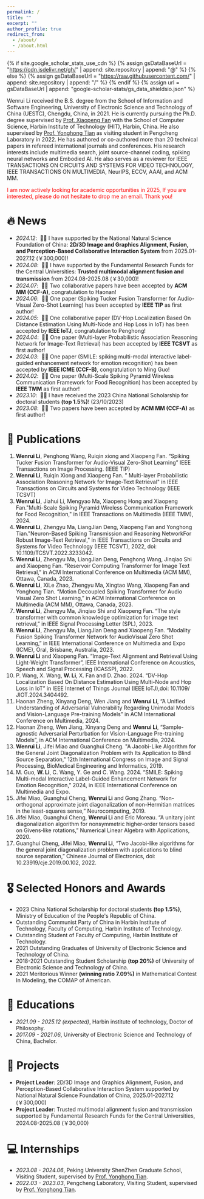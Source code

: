 ```yaml
---
permalink: /
title: ""
excerpt: ""
author_profile: true
redirect_from: 
  - /about/
  - /about.html
---
```


{% if site.google_scholar_stats_use_cdn %}
{% assign gsDataBaseUrl = "https://cdn.jsdelivr.net/gh/" | append: site.repository | append: "@" %}
{% else %}
{% assign gsDataBaseUrl = "https://raw.githubusercontent.com/" | append: site.repository | append: "/" %}
{% endif %}
{% assign url = gsDataBaseUrl | append: "google-scholar-stats/gs_data_shieldsio.json" %}

<span class='anchor' id='about-me'></span>

Wenrui Li received the B.S. degree from the School of Information and Software Engineering, University of Electronic Science and Technology of China (UESTC), Chengdu, China, in 2021. He is currently pursuing the Ph.D. degree supervised by [Prof. Xiaopeng Fan](http://homepage.hit.edu.cn/xiaopengfan) with the School of Computer Science, Harbin Institute of Technology (HIT), Harbin, China. He also supervised by [Prof. Yonghong Tian](https://www.pkuml.org/staff/yhtian-cn.html) as visiting student in Pengcheng Laboratory in 2022. He has authored or co-authored more than 20 technical papers in refereed international journals and conferences. His research interests include multimedia search, joint source-channel coding, spiking neural networks and Embodied AI. He also serves as a reviewer for IEEE TRANSACTIONS ON CIRCUITS AND SYSTEMS FOR VIDEO TECHNOLOGY, IEEE TRANSACTIONS ON MULTIMEDIA, NeurIPS, ECCV, AAAI, and ACM MM.

<font color='red'>I am now actively looking for academic opportunities in 2025, If you are interested, please do not hesitate to drop me an email. Thank you!</font>


# 🔥 News
- *2024.12*: &nbsp;🎉🎉 I have supported by the National Natural Science Foundation of China: **2D/3D Image and Graphics Alignment, Fusion, and Perception-Based Collaborative Interaction System** from 2025.01-2027.12 (￥300,000)!
- *2024.08*: &nbsp;🎉🎉 I have supported by the Fundamental Research Funds for the Central Universities: **Trusted multimodal alignment fusion and transmission** from 2024.08-2025.08 (￥30,000)!
- *2024.07*: &nbsp;🎉🎉 Two collaborative papers have been accepted by **ACM MM (CCF-A)**, congratulation to Haonan! 
- *2024.06*: &nbsp;🎉🎉 One paper (Spiking Tucker Fusion Transformer for Audio-Visual Zero-Shot Learning) has been accepted by **IEEE TIP** as first author!
- *2024.05*: &nbsp;🎉🎉 One collaborative paper (DV-Hop Localization Based On Distance Estimation Using Multi-Node and Hop Loss in IoT) has been accepted by **IEEE IoTJ**, congratulation to Penghong! 
- *2024.04*: &nbsp;🎉🎉 One paper (Multi-layer Probabilistic Association Reasoning Network for Image-Text Retrieval) has been accepted by **IEEE TCSVT** as first author! 
- *2024.03*: &nbsp;🎉🎉 One paper (SMILE: spiking multi-modal interactive label-guided enhancement network for emotion recognition) has been accepted by **IEEE ICME (CCF-B)**, congratulation to Ming Guo! 
- *2024.02*: &nbsp;🎉🎉 One paper (Multi-Scale Spiking Pyramid Wireless Communication Framework for Food Recognition) has been accepted by **IEEE TMM** as first author! 
- *2023.10*: &nbsp;🎉🎉 I have received the 2023 China National Scholarship for doctoral students **(top 1.5%)**! (23/10/2023)
- *2023.08*: &nbsp;🎉🎉 Two papers have been accepted by **ACM MM (CCF-A)** as first author! 

# 📝 Publications 
1. **Wenrui Li**, Penghong Wang, Ruiqin xiong and Xiaopeng Fan. “Spiking Tucker Fusion Transformer for Audio-Visual Zero-Shot Learning” IEEE Transactions on Image Processing. (IEEE TIP)
2. **Wenrui Li**, Ruiqin Xiong and Xiaopeng Fan. " Multi-layer Probabilistic Association Reasoning Network for Image-Text Retrieval" in IEEE Transactions on Circuits and Systems for Video Technology (IEEE TCSVT)
3. **Wenrui Li**, Jiahui Li, Mengyao Ma, Xiaopeng Hong and Xiaopeng Fan."Multi-Scale Spiking Pyramid Wireless Communication Framework for Food Recognition," in IEEE Transactions on Multimedia (IEEE TMM), 2024.
4. **Wenrui Li**, Zhengyu Ma, LiangJian Deng, Xiaopeng Fan and Yonghong Tian."Neuron-Based Spiking Transmission and Reasoning NetworkFor Robust Image-Text Retrieval," in IEEE Transactions on Circuits and Systems for Video Technology (IEEE TCSVT), 2022, doi: 10.1109/TCSVT.2022.3233042.
5. **Wenrui Li**, Zhengyu Ma, LiangJian Deng, Penghong Wang, Jinqiao Shi and Xiaopeng Fan. “Reservoir Computing Transformer for Image Text Retrieval,” in ACM International Conference on Multimedia (ACM MM), Ottawa, Canada, 2023.
6. **Wenrui Li**, XiLe Zhao, Zhengyu Ma, Xingtao Wang, Xiaopeng Fan and Yonghong Tian. “Motion Decoupled Spiking Transformer for Audio Visual Zero Shot Learning,” in ACM International Conference on Multimedia (ACM MM), Ottawa, Canada, 2023.
7. **Wenrui Li**, Zhengyu Ma, Jinqiao Shi and Xiaopeng Fan. “The style transformer with common knowledge optimization for image text retrieval,” in IEEE Signal Processing Letter (SPL), 2023. 
8. **Wenrui Li**, Zhengyu Ma, LiangJian Deng and Xiaopeng Fan. “Modality Fusion Spiking Transformer Network for AudioVisual Zero Shot Learning,” in IEEE International Conference on Multimedia and Expo (ICME), Oral, Brisbane, Australia, 2023.
9. **Wenrui Li** and Xiaopeng Fan. “Image-Text Alignment and Retrieval Using Light-Weight Transformer”, IEEE International Conference on Acoustics, Speech and Signal Processing (ICASSP), 2022.
10. P. Wang, X. Wang, **W. Li**, X. Fan and D. Zhao. 2024. “DV-Hop Localization Based On Distance Estimation Using Multi-Node and Hop Loss in IoT” in IEEE Internet of Things Journal (IEEE IoTJ),doi: 10.1109/ JIOT.2024.3404492.
11.	Haonan Zheng, Xinyang Deng, Wen Jiang and **Wenrui Li**, “A Unified Understanding of Adversarial Vulnerability Regarding Unimodal Models and Vision-Language Pre-training Models” in ACM International Conference on Multimedia, 2024.
12.	Haonan Zheng, Wen Jiang, Xinyang Deng and **Wenrui Li**, “Sample-agnostic Adversarial Perturbation for Vision-Language Pre-training Models”, in ACM International Conference on Multimedia, 2024.
13.	**Wenrui Li**, Jifei Miao and Guanghui Cheng. "A Jacobi-Like Algorithm for the General Joint Diagonalization Problem with Its Application to Blind Source Separation," 12th International Congress on Image and Signal Processing, BioMedical Engineering and Informatics, 2019.
14.	M. Guo, **W. Li**, C. Wang, Y. Ge and C. Wang. 2024. “SMILE: Spiking Multi-modal Interactive Label-Guided Enhancement Network for Emotion Recognition,” 2024, in IEEE International Conference on Multimedia and Expo.
15.	Jifei Miao, Guanghui Cheng, **Wenrui Li** and Gong Zhang. “Non-orthogonal approximate joint diagonalization of non-Hermitian matrices in the least-squares sense,” Neurocomputing, 2019.
16.	Jifei Miao, Guanghui Cheng, **Wenrui Li** and Eric Moreau. “A unitary joint diagonalization algorithm for nonsymmetric higher‐order tensors based on Givens‐like rotations,” Numerical Linear Algebra with Applications, 2020.
17.	Guanghui Cheng, Jifei Miao, **Wenrui Li**, “Two Jacobi-like algorithms for the general joint diagonalization problem with applications to blind source separation,” Chinese Journal of Electronics, doi: 10.23919/cje.2019.00.102, 2022.


# 🎖 Selected Honors and Awards
- 2023 China National Scholarship for doctoral students **(top 1.5%)**, Ministry of Education of the People's Republic of China.
- Outstanding Communist Party of China in Harbin Institute of Technology, Faculty of Computing, Harbin Institute of Technology.
- Outstanding Student of Faculty of Computing, Harbin Institute of Technology.
- 2021 Outstanding Graduates of University of Electronic Science and Technology of China.
- 2018-2021 Outstanding Student Scholarship **(top 20%)** of University of Electronic Science and Technology of China.
- 2021 Meritorious Winner **(winning ratio 7.09%)** in Mathematical Contest In Modeling, the COMAP of American.

# 📖 Educations
- *2021.09 - 2025.12 (expected)*, Harbin institute of technology, Doctor of Philosophy.
- *2017.09 - 2021.06*, University of Electronic Science and Technology of China, Bachelor. 

# 📕 Projects
- **Project Leader**: 2D/3D Image and Graphics Alignment, Fusion, and Perception-Based Collaborative Interaction System supported by National Natural Science Foundation of China, 2025.01-2027.12 (￥300,000)
- **Project Leader**: Trusted multimodal alignment fusion and transmission supported by Fundamental Research Funds for the Central Universities, 2024.08-2025.08 (￥30,000)
 
# 💻 Internships
- *2023.08 - 2024.06*, Peking University ShenZhen Graduate School, Visiting Student, supervised by [Prof. Yonghong Tian](https://www.pkuml.org/staff/yhtian-cn.html).
- *2022.03 - 2023.03*, Pengcheng Laboratory, Visiting Student, supervised by [Prof. Yonghong Tian](https://www.pkuml.org/staff/yhtian-cn.html).
